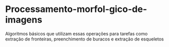 # Processamento-morfol-gico-de-imagens
Algoritmos básicos que utilizam essas operações para tarefas como extração de fronteiras, preenchimento de buracos e extração de esqueletos

